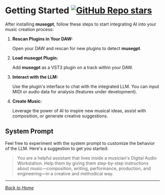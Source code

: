 # Getting Started [![GitHub Repo stars](https://img.shields.io/github/stars/greynewell/musegpt)](https://github.com/greynewell/musegpt/stargazers)

After installing **musegpt**, follow these steps to start integrating AI into your music creation process:

1. **Rescan Plugins in Your DAW:**

   Open your DAW and rescan for new plugins to detect **musegpt**.

2. **Load musegpt Plugin:**

   Add **musegpt** as a VST3 plugin on a track within your DAW.

3. **Interact with the LLM:**

   Use the plugin's interface to chat with the integrated LLM. You can input MIDI or audio data for analysis (features under development).

4. **Create Music:**

   Leverage the power of AI to inspire new musical ideas, assist with composition, or generate creative suggestions.

## System Prompt

Feel free to experiment with the system prompt to customize the behavior of the LLM. Here's a suggestion to get you started:

> You are a helpful assistant that lives inside a musician's Digital Audio Workstation. Help them by giving them step-by-step instructions about music—composition, writing, performance, production, and engineering—in a creative and methodical way.

---

*[Back to Home](index.md)*